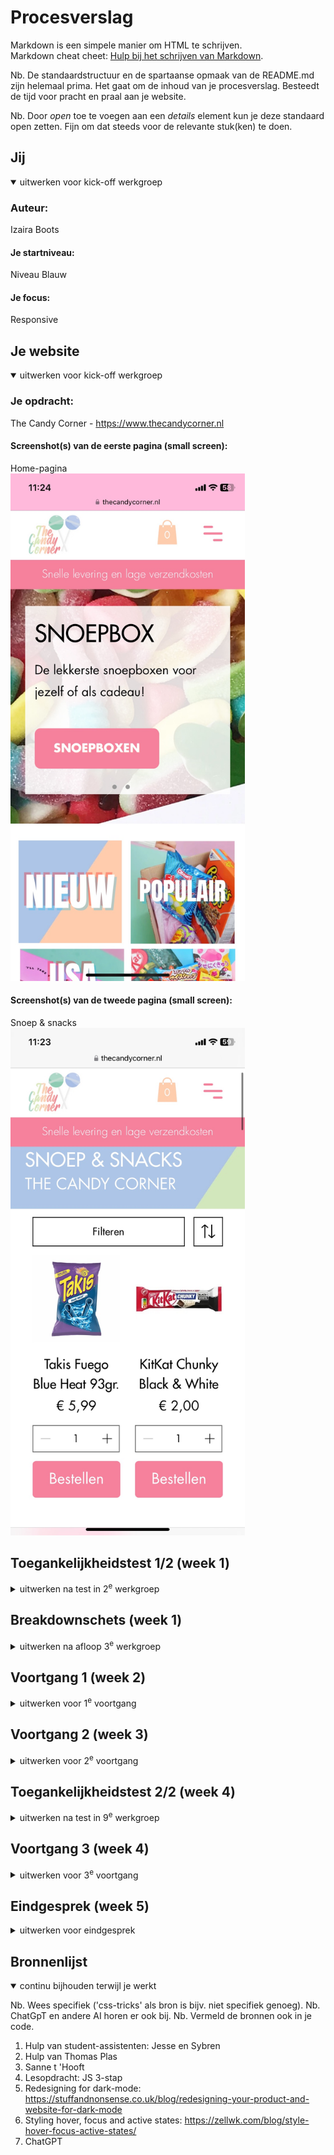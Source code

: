 # Procesverslag
Markdown is een simpele manier om HTML te schrijven.  
Markdown cheat cheet: [Hulp bij het schrijven van Markdown](https://github.com/adam-p/markdown-here/wiki/Markdown-Cheatsheet).

Nb. De standaardstructuur en de spartaanse opmaak van de README.md zijn helemaal prima. Het gaat om de inhoud van je procesverslag. Besteedt de tijd voor pracht en praal aan je website.

Nb. Door *open* toe te voegen aan een *details* element kun je deze standaard open zetten. Fijn om dat steeds voor de relevante stuk(ken) te doen.





## Jij

<details open>
  <summary>uitwerken voor kick-off werkgroep</summary>

  ### Auteur:
  Izaira Boots

  #### Je startniveau:
  Niveau Blauw

  #### Je focus:
  Responsive
 
</details>





## Je website

<details open>
  <summary>uitwerken voor kick-off werkgroep</summary>

  ### Je opdracht:
  The Candy Corner - https://www.thecandycorner.nl

  #### Screenshot(s) van de eerste pagina (small screen): 
  Home-pagina  
  <img src="readme-images/screenshot-thecandycorner1.jpeg" width="375px" alt="Startscherm van de website The Candy Corner. Hier staat informatie over de verschillende producten, een overzicht van de populairste producten en foto's. Ook kun je via hier navigeren naar de verschillende tabladen.">

  #### Screenshot(s) van de tweede pagina (small screen):
  Snoep & snacks  
  <img src="readme-images/screenshot-thecandycorner2.jpeg" width="375px" alt="Snoep & Snack pagina. Op deze pagina kun je een keuze maken uit verschillende snacks om te bestellen. Je kunt filteren op de specificaties naar keuze. ">
 
</details>



## Toegankelijkheidstest 1/2 (week 1)

<details>
  <summary>uitwerken na test in 2<sup>e</sup> werkgroep</summary>

  ### Bevindingen
  Lijst met je bevindingen die in de test naar voren kwamen:

  Positieve punten:
  - Alle inhoud van de site wordt duidelijk benoemd in de screenreader.
  - Inhoud van de linkjes/wat het linkje in houdt, wordt benoemd in de screenreader.
  
  Negatieve punten:
  - Afbeeldingen hebben geen alt tekst.
  - Er is geen dark-mode beschikbaar.
  - HTML zit vol met errors.

</details>



## Breakdownschets (week 1)

<details>
  <summary>uitwerken na afloop 3<sup>e</sup> werkgroep</summary>

  ### de hele pagina: 
  <img src="readme-images/breakdownschets_page.png" width="375px" alt="breakdown van de hele pagina">

  ### dynamisch deel: 
  <img src="readme-images/breakdownschets_dynamisch.png" width="375px" alt="breakdown van een dynamisch deel">

</details>





## Voortgang 1 (week 2)

<details>
  <summary>uitwerken voor 1<sup>e</sup> voortgang</summary>

  ### Stand van zaken
  Wat goed gaat:
  Alle content staat in het HTML bestand van pagina 1. 

  Wat minder goed gaat:
  - Images verkeerd neergezet
  - Het lukte me niet om een font toe te voegen aan mijn site.


  ### Agenda voor meeting
  samen met je groepje opstellen

  | student 1      | student 2          | student 3    | student 4        |
  | ---            | ---                | ---          | ---              |
  | dit bespreken  | en dit             | en ik dit    | en dan ik dat    |
  | en dat ook nog | dit als er tijd is | nog een punt | dit wil ik zeker |
  | ...            | ...                | ...          | ...              |
  Vragen/bespreken:
  - Hoe zet ik images op de juiste manier met alt en null alt in mijn html-bestand?
  - Hoe voeg ik op de juiste manier een font toe aan mijn site?

  ### Verslag van meeting
  hier na afloop snel de uitkomsten van de meeting vastleggen

  - Images kun je gemakkelijk toevoegen aan je html door: img tab
  - Wat fout ging bij het toevoegen van het font was dat ik ../ moest toevoegen aan de url om uit de styles map te gaan.
  <img src=readme-images/readme_image1.png alt="Font toegevoegd aan mijn site">

</details>





## Voortgang 2 (week 3)

<details>
  <summary>uitwerken voor 2<sup>e</sup> voortgang</summary>

  ### Stand van zaken
  Wat goed ging:
  - Ik heb bijna alle styling aan mijn eerste pagina toegevoegd

  Wat ik lastig vond:
  - Ik weet niet hoe ik een caroussel moet maken
  - Mijn images willen niet over
  het hele scherm verspreiden.
  - Het lukt me niet om maar 1 bepaalde h2 aan te spreken. Als ik hem wil stylen dan style ik ze allemaal...


  ### Agenda voor meeting
  samen met je groepje opstellen

  | student 1      | student 2          | student 3    | student 4        |
  | ---            | ---                | ---          | ---              |
  | dit bespreken  | en dit             | en ik dit    | en dan ik dat    |
  | en dat ook nog | dit als er tijd is | nog een punt | dit wil ik zeker |
  | ...            | ...                | ...          | ...              |
  Vragen/bespreken:
  - Hoe zorg ik ervoor dat mijn images over de hele breedte van mijn scherm verspreiden?
  - Hoe zorg ik ervoor dat de H2 later op mijn pagina niet de styling van de eerste h2 pakt.

  ### Verslag van meeting
  hier na afloop snel de uitkomsten van de meeting vastleggen

  - Images kun je groter maken doormiddel van de "width" te veranderen of om de cel in je grid groter te maken.
  - Wees met "nth-of-type" heel specifiek met welk element je wilt aanspreken.

</details>




## Toegankelijkheidstest 2/2 (week 4)

<details>
  <summary>uitwerken na test in 9<sup>e</sup> werkgroep</summary>
  <img src="readme-images/wcag1.png" width="250px" alt="Bladzijde 1 WCAG">
  <img src="readme-images/wcag2.png" width="250px" alt="Bladzijde 2 WCAG">
  <img src="readme-images/wcag3.png" width="250px" alt="Bladzijde 3 WCAG">
  <img src="readme-images/wcag4.png" width="250px" alt="Bladzijde 4 WCAG">
  <img src="readme-images/wcag5.png" width="250px" alt="Bladzijde 5 WCAG">

  ### Bevindingen
  Lijst met je bevindingen die in de test naar voren kwamen (geef ook aan wat er verbeterd is):
  
  Verbeterpunten:
  - Alle images hebben een alt/null alt altribute
  - In mijn versie van de site wordt er gebruik gemaakt van list elements.
  - In mijn versie van de site is dark-mode toegepast.
  - HTML is gevalideerd.


</details>





## Voortgang 3 (week 4)

<details>
  <summary>uitwerken voor 3<sup>e</sup> voortgang</summary>

  ### Stand van zaken
  Wat goed ging:
  - Het is me gelukt om de caroussel een mooie styling te geven, zonder dat alles door elkaar stond.
  <img src="readme-images/readme_image2.png" width="375px" alt="Eindresultaat caroussel">

  Wat ik lastig vond:
  - Sommige onderdelen van mijn pagina krijg ik niet responsive.
  - Het is voor mij onduidelijk hoe je h1,h2 en h4 etc... gebruik in een footer.
  - Soms twijfel ik of iets een button-element of een a-element is.



  ### Agenda voor meeting
  samen met je groepje opstellen

  | student 1      | student 2          | student 3    | student 4        |
  | ---            | ---                | ---          | ---              |
  | dit bespreken  | en dit             | en ik dit    | en dan ik dat    |
  | en dat ook nog | dit als er tijd is | nog een punt | dit wil ik zeker |
  | ...            | ...                | ...          | ...              |
  Vragen/bespreken:
  - Hoe maak ik grid, flexbox en images responsive?
  - Hoe werkt h2, h3 en h4 ook alweer.
  - Wanneer is iets een a-element en wanneer is iets een button-element?

  ### Verslag van meeting
  hier na afloop snel de uitkomsten van de meeting vastleggen

  - Uitleg gekregen over background-image.
  <img src="readme-images/readme_image3.png" width="375px" alt="Code voor background-image">
  - Uitleg gekregen over caroussel met javascript.
  - Responsive maken kan doormiddel van @media en door responsive elementen te gebruiken zoals em en %.
  - Een sectie begint altijd met een h2 en een pagina begint altijd met h1.

</details>





## Eindgesprek (week 5)

<details>
  <summary>uitwerken voor eindgesprek</summary>

  ### Je uitkomst - karakteristiek screenshots:
  <img src="readme-images/readme-image_screenshot1.png" width="375px" alt="Uitkomst pagina 1 groot scherm">
  <img src="readme-images/readme-image_screenshot2.png" width="375px" alt="Uitkomst pagina 1 klein scherm">
  <img src="readme-images/readme-image_screenshot3.png" width="375px" alt="Uitkomst pagina 2 groot scherm">
  <img src="readme-images/readme-image_screenshot4.png" width="375px" alt="Uitkomst pagina 2 klein scherm">


  ### Dit ging goed/Heb ik geleerd: 
  Ik heb heel veel van code geleerd dit blok. Ik ben niet heel goed in coderen en daarom is dit vak een uitdaging voor me.
  Ik heb het meest geleerd als het gaat om errors oplossen of weten hoe ik verder moet als ik vastloop. Dit heb ik
  geleerd door veel te vragen, maar wel zelf verder te coderen en het niet voor me te laten doen. Ik begreep ook nooit hoe je "inspecteren"
  moest gebruiken om je verder te helpen als iets niet lukte. Aan het einde van dit vak had ik dit juist alleen maar open staan en wist
  ik precies waar ik moest kijken.

  <img src="readme-images/readme-image_inspector.png" width="375px" alt="De inspecteren functie begrijp ik nu goed">


  ### Dit was lastig/Is niet gelukt:
  Het is me helaas niet gelukt en vond ik heel lastig om de eerste caroussel op mijn pagina helemaal responsive te maken. Ik heb het zo goed mogelijk  
proberen te maken doormiddel van @media. Maar als ik mijn grid helemaal responsive probeerde te maken dan ging alles van zijn plaats. Ik heb hier bijna
  elke dag aan lopen sleutelen en dit resultaat is het beste resultaat wat ik eruit kon halen.
<img src="readme-images/readme-image_caroussel.png" width="375px" alt="Caroussel tussen-state">

  Ook is het me niet gelukt om de optie aan mijn 2e pagina toe te voegen om te filteren. Dit komt door tijdstekort en omdat ik javascript heel lastig vindt.
  <img src="readme-images/readme-image_filteren1.png" width="375px" alt="Filteren op de officiele website">
  <img src="readme-images/readme-image_filteren2.png" width="375px" alt="Filteren op de mijn website">
</details>





## Bronnenlijst

<details open>
  <summary>continu bijhouden terwijl je werkt</summary>

  Nb. Wees specifiek ('css-tricks' als bron is bijv. niet specifiek genoeg). 
  Nb. ChatGpT en andere AI horen er ook bij.
  Nb. Vermeld de bronnen ook in je code.

  1. Hulp van student-assistenten: Jesse en Sybren
  2. Hulp van Thomas Plas
  3. Sanne t 'Hooft
  3. Lesopdracht: JS 3-stap
  4. Redesigning for dark-mode: https://stuffandnonsense.co.uk/blog/redesigning-your-product-and-website-for-dark-mode
  5. Styling hover, focus and active states: https://zellwk.com/blog/style-hover-focus-active-states/
  5. ChatGPT

</details>